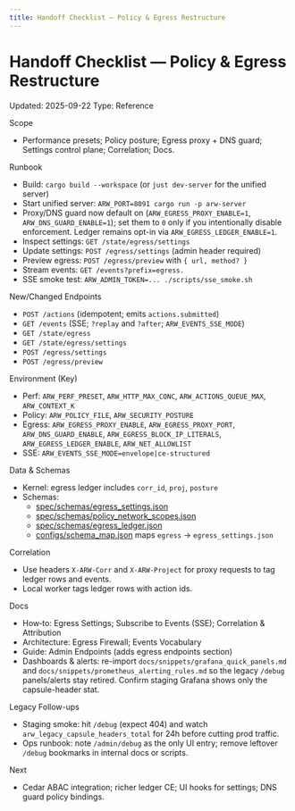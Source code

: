 ```yaml
---
title: Handoff Checklist — Policy & Egress Restructure
---
```


# Handoff Checklist — Policy & Egress Restructure

Updated: 2025-09-22
Type: Reference

Scope
- Performance presets; Policy posture; Egress proxy + DNS guard; Settings control plane; Correlation; Docs.

Runbook
- Build: `cargo build --workspace` (or `just dev-server` for the unified server)
- Start unified server: `ARW_PORT=8091 cargo run -p arw-server`
- Proxy/DNS guard now default on (`ARW_EGRESS_PROXY_ENABLE=1`, `ARW_DNS_GUARD_ENABLE=1`); set them to `0` only if you intentionally disable enforcement. Ledger remains opt-in via `ARW_EGRESS_LEDGER_ENABLE=1`.
- Inspect settings: `GET /state/egress/settings`
- Update settings: `POST /egress/settings` (admin header required)
- Preview egress: `POST /egress/preview` with `{ url, method? }`
- Stream events: `GET /events?prefix=egress.`
- SSE smoke test: `ARW_ADMIN_TOKEN=... ./scripts/sse_smoke.sh`

New/Changed Endpoints
- `POST /actions` (idempotent; emits `actions.submitted`)
- `GET /events` (SSE; `?replay` and `?after`; `ARW_EVENTS_SSE_MODE`) 
- `GET /state/egress`
- `GET /state/egress/settings`
- `POST /egress/settings`
- `POST /egress/preview`

Environment (Key)
- Perf: `ARW_PERF_PRESET`, `ARW_HTTP_MAX_CONC`, `ARW_ACTIONS_QUEUE_MAX`, `ARW_CONTEXT_K`
- Policy: `ARW_POLICY_FILE`, `ARW_SECURITY_POSTURE`
- Egress: `ARW_EGRESS_PROXY_ENABLE`, `ARW_EGRESS_PROXY_PORT`, `ARW_DNS_GUARD_ENABLE`, `ARW_EGRESS_BLOCK_IP_LITERALS`, `ARW_EGRESS_LEDGER_ENABLE`, `ARW_NET_ALLOWLIST`
- SSE: `ARW_EVENTS_SSE_MODE=envelope|ce-structured`

Data & Schemas
- Kernel: egress ledger includes `corr_id`, `proj`, `posture`
- Schemas:
  - [spec/schemas/egress_settings.json](https://github.com/t3hw00t/ARW/blob/main/spec/schemas/egress_settings.json)
  - [spec/schemas/policy_network_scopes.json](https://github.com/t3hw00t/ARW/blob/main/spec/schemas/policy_network_scopes.json)
  - [spec/schemas/egress_ledger.json](https://github.com/t3hw00t/ARW/blob/main/spec/schemas/egress_ledger.json)
  - [configs/schema_map.json](https://github.com/t3hw00t/ARW/blob/main/configs/schema_map.json) maps `egress` → `egress_settings.json`

Correlation
- Use headers `X-ARW-Corr` and `X-ARW-Project` for proxy requests to tag ledger rows and events.
- Local worker tags ledger rows with action ids.

Docs
- How‑to: Egress Settings; Subscribe to Events (SSE); Correlation & Attribution
- Architecture: Egress Firewall; Events Vocabulary
- Guide: Admin Endpoints (adds egress endpoints section)
- Dashboards & alerts: re-import `docs/snippets/grafana_quick_panels.md` and `docs/snippets/prometheus_alerting_rules.md` so the legacy `/debug` panels/alerts stay retired. Confirm staging Grafana shows only the capsule-header stat.

Legacy Follow-ups
- Staging smoke: hit `/debug` (expect 404) and watch `arw_legacy_capsule_headers_total` for 24h before cutting prod traffic.
- Ops runbook: note `/admin/debug` as the only UI entry; remove leftover `/debug` bookmarks in internal docs or scripts.

Next
- Cedar ABAC integration; richer ledger CE; UI hooks for settings; DNS guard policy bindings.
